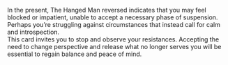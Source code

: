 In the present, The Hanged Man reversed indicates that you may feel blocked or impatient, unable to accept a necessary phase of suspension. Perhaps you’re struggling against circumstances that instead call for calm and introspection.  
This card invites you to stop and observe your resistances. Accepting the need to change perspective and release what no longer serves you will be essential to regain balance and peace of mind.
